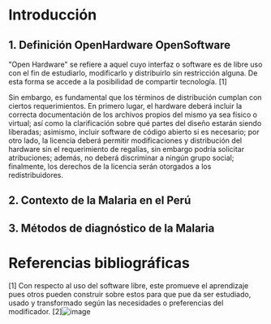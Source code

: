 # Introducción
## 1. Definición OpenHardware OpenSoftware
"Open Hardware" se refiere a aquel cuyo interfaz o software es de libre uso con el fin de estudiarlo, modificarlo y distribuirlo sin restricción alguna. De esta forma se accede a la posibilidad de compartir tecnología. [1]

Sin embargo, es fundamental que los términos de distribución cumplan con ciertos requerimientos. En primero lugar, el hardware deberá incluir la correcta documentación de los archivos propios del mismo ya sea físico o virtual; así como la clarificación sobre qué partes del diseño estarán siendo liberadas; asimismo, incluir software de código abierto si es necesario; por otro lado, la licencia deberá permitir modificaciones y distribución del hardware sin el requerimiento de regalías, sin embargo podría solicitar atribuciones; además, no deberá discriminar a ningún grupo social; finalmente, los derechos de la licencia serán otorgados a los redistribuidores. 

## 2. Contexto de la Malaria en el Perú

## 3. Métodos de diagnóstico de la Malaria

# Referencias bibliográficas
[1] Con respecto al uso del software libre, este promueve el aprendizaje pues otros pueden construir sobre estos para que pue da ser estudiado, usado y transformado según las necesidades o preferencias del modificador.
[2]![image](https://github.com/CamilaEscobar720/funbio2024-1/assets/164528701/31b5be5d-641d-4d5b-9c10-ec2c87b2b1bb)
